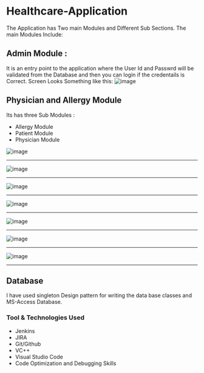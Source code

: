 # Healthcare-Application
The Application has Two main Modules and Different Sub Sections.
The main Modules Include:

## Admin Module : 
It is an entry point to the application where the User Id and Passwrd will be validated from the Database and then you can login if the credentails is Correct.
 Screen Looks Something like this:
      ![image](https://user-images.githubusercontent.com/37721387/199989407-c72a6d08-197c-4b8d-a2e3-cc5226e6eb82.png)


## Physician and Allergy Module
 Its has three Sub Modules :
   * Allergy Module
   * Patient Module
   * Physician Module
   
 ![image](https://user-images.githubusercontent.com/37721387/199991299-677b2b1e-8c16-4042-9d81-53fd9a4cfd2b.png)
*******************************************************************************************************************
![image](https://user-images.githubusercontent.com/37721387/199991765-d29a5a06-1d10-4b30-9605-5d7d98de7ae3.png)
*******************************************************************************************************************
![image](https://user-images.githubusercontent.com/37721387/199992018-5e932079-d065-47e6-a526-47cf930b4e34.png)
*********************************************************************************************************************
![image](https://user-images.githubusercontent.com/37721387/199992455-ad850676-eaa8-4f13-9202-ceedc82ca0ee.png)
*********************************************************************************************************************
![image](https://user-images.githubusercontent.com/37721387/199992752-b40f80db-3c14-4276-87b9-8d93be8ad951.png)
*********************************************************************************************************************
![image](https://user-images.githubusercontent.com/37721387/199993028-edb5eb7f-279f-4e23-8d00-c02437971c49.png)
********************************************************************************************************************
![image](https://user-images.githubusercontent.com/37721387/199993198-b921b2ec-8a66-4d02-bf7f-d82df54fa4d3.png)
*******************************************************************************************************************




## Database
I have used singleton Design pattern for writing the data base classes and MS-Access Database.


### Tool & Technologies Used 
  * Jenkins
  * JIRA
  * Git/Github
  * VC++
  * Visual Studio Code
  * Code Optimization and Debugging Skills


  
 
